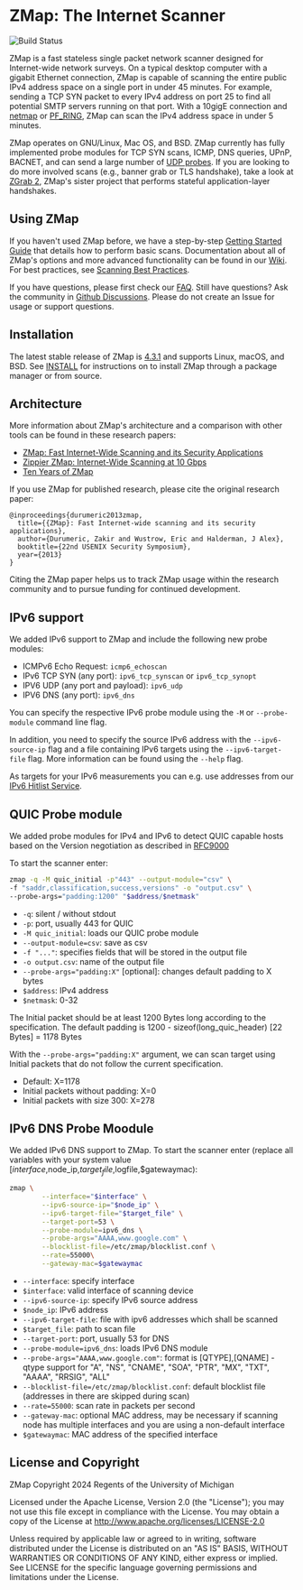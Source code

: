 ZMap: The Internet Scanner
==========================

![Build Status](https://github.com/zmap/zmap/actions/workflows/cmake.yml/badge.svg)

ZMap is a fast stateless single packet network scanner designed for Internet-wide network
surveys. On a typical desktop computer with a gigabit Ethernet connection, ZMap
is capable of scanning the entire public IPv4 address space on a single port in 
under 45 minutes. For example, sending a TCP SYN packet to every IPv4 address
on port 25 to find all potential SMTP servers running on that port. With a 
10gigE connection and [netmap](http://info.iet.unipi.it/~luigi/netmap/) or 
[PF_RING](http://www.ntop.org/products/packet-capture/pf_ring/), ZMap can scan 
the IPv4 address space in under 5 minutes.

ZMap operates on GNU/Linux, Mac OS, and BSD. ZMap currently has fully implemented
probe modules for TCP SYN scans, ICMP, DNS queries, UPnP, BACNET, and can send a
large number of [UDP probes](https://github.com/zmap/zmap/blob/master/examples/udp-probes/README).
If you are looking to do more involved scans (e.g., banner grab or TLS handshake), 
take a look at [ZGrab 2](https://github.com/zmap/zgrab2), ZMap's sister project 
that performs stateful application-layer handshakes.


Using ZMap
----------

If you haven't used ZMap before, we have a step-by-step [Getting Started Guide](https://github.com/zmap/zmap/wiki/Getting-Started-Guide) that details how to perform basic scans. Documentation about all of ZMap's options and more advanced functionality can be found in our [Wiki](https://github.com/zmap/zmap/wiki). For best practices, see [Scanning Best Practices](https://github.com/zmap/zmap/wiki/Scanning-Best-Practices). 

If you have questions, please first check our [FAQ](https://github.com/zmap/zmap/wiki/FAQ). Still have questions? Ask the community in [Github Discussions](https://github.com/zmap/zmap/discussions/categories/q-a). Please do not create an Issue for usage or support questions.

Installation
------------

The latest stable release of ZMap is  [4.3.1](https://github.com/zmap/zmap/releases/tag/v4.3.1) and supports Linux, macOS, and
BSD. See [INSTALL](INSTALL.md) for instructions on to install ZMap through a package manager or from source.

Architecture
------------

More information about ZMap's architecture and a comparison with other tools can be found in these research papers:

 * [ZMap: Fast Internet-Wide Scanning and its Security Applications](https://zmap.io/paper.pdf)
 * [Zippier ZMap: Internet-Wide Scanning at 10 Gbps](https://jhalderm.com/pub/papers/zmap10gig-woot14.pdf)
 * [Ten Years of ZMap](https://arxiv.org/pdf/2406.15585)

If you use ZMap for published research, please cite the original research paper:

```
@inproceedings{durumeric2013zmap,
  title={{ZMap}: Fast Internet-wide scanning and its security applications},
  author={Durumeric, Zakir and Wustrow, Eric and Halderman, J Alex},
  booktitle={22nd USENIX Security Symposium},
  year={2013}
}
```

Citing the ZMap paper helps us to track ZMap usage within the research community and to pursue funding for continued development.


IPv6 support
------------

We added IPv6 support to ZMap and include the following new probe modules:

* ICMPv6 Echo Request: `icmp6_echoscan`
* IPv6 TCP SYN (any port): `ipv6_tcp_synscan` or `ipv6_tcp_synopt`
* IPV6 UDP (any port and payload): `ipv6_udp`
* IPV6 DNS (any port): `ipv6_dns`

You can specify the respective IPv6 probe module using the `-M` or `--probe-module` command line flag.

In addition, you need to specify the source IPv6 address with the `--ipv6-source-ip` flag and a file containing IPv6 targets using the `--ipv6-target-file` flag.
More information can be found using the `--help` flag.

As targets for your IPv6 measurements you can e.g. use addresses from our [IPv6 Hitlist Service](https://ipv6hitlist.github.io/).

QUIC Probe module
-----------------------

We added probe modules for IPv4 and IPv6 to detect QUIC capable hosts based on the Version negotiation as described in [RFC9000](https://datatracker.ietf.org/doc/html/rfc9000)

To start the scanner enter:

```bash
zmap -q -M quic_initial -p"443" --output-module="csv" \
-f "saddr,classification,success,versions" -o "output.csv" \
--probe-args="padding:1200" "$address/$netmask"
```

* `-q`: silent / without stdout
* `-p`: port, usually 443 for QUIC
* `-M quic_initial`: loads our QUIC probe module
* `--output-module=csv`: save as csv
* `-f "..."`: specifies fields that will be stored in the output file
* `-o output.csv`: name of the output file
* `--probe-args="padding:X"` [optional]: changes default padding to X bytes
* `$address`: IPv4 address
* `$netmask`: 0-32


The Initial packet should be at least 1200 Bytes long according to the specification.
The default padding is 1200 - sizeof(long_quic_header) [22 Bytes] = 1178 Bytes

With the `--probe-args="padding:X"` argument, we can scan target using Initial packets 
that do not follow the current specification. 
* Default: X=1178
* Initial packets without padding: X=0
* Initial packets with size 300: X=278

IPv6 DNS Probe Moodule
---------------------

We added IPv6 DNS support to ZMap.
To start the scanner enter (replace all variables with your system value [$interface,$node_ip,$target_file,$logfile,$gatewaymac):

```bash
zmap \
        --interface="$interface" \
        --ipv6-source-ip="$node_ip" \
        --ipv6-target-file="$target_file" \
        --target-port=53 \
        --probe-module=ipv6_dns \
        --probe-args="AAAA,www.google.com" \
        --blocklist-file=/etc/zmap/blocklist.conf \
        --rate=55000\
        --gateway-mac=$gatewaymac
```
* `--interface`: specify interface
* `$interface`: valid interface of scanning device
* `--ipv6-source-ip`: specify IPv6 source address
* `$node_ip`: IPv6 address
* `--ipv6-target-file`: file with ipv6 addresses which shall be scanned
* `$target_file`: path to scan file
* `--target-port`: port, usually 53 for DNS
* `--probe-module=ipv6_dns`: loads IPv6 DNS module
* `--probe-args="AAAA,www.google.com"`: format is [QTYPE],[QNAME] - qtype support for "A", "NS", "CNAME", "SOA", "PTR", "MX", "TXT", "AAAA", "RRSIG", "ALL"
* `--blocklist-file=/etc/zmap/blocklist.conf`: default blocklist file (addresses in there are skipped during scan)
* `--rate=55000`: scan rate in packets per second
* `--gateway-mac`: optional MAC address, may be necessary if scanning node has multiple interfaces and you are using a non-default interface
* `$gatewaymac`: MAC address of the specified interface

License and Copyright
---------------------

ZMap Copyright 2024 Regents of the University of Michigan

Licensed under the Apache License, Version 2.0 (the "License"); you may not use
this file except in compliance with the License. You may obtain a copy of the
License at http://www.apache.org/licenses/LICENSE-2.0

Unless required by applicable law or agreed to in writing, software distributed
under the License is distributed on an "AS IS" BASIS, WITHOUT WARRANTIES OR
CONDITIONS OF ANY KIND, either express or implied. See LICENSE for the specific
language governing permissions and limitations under the License.
